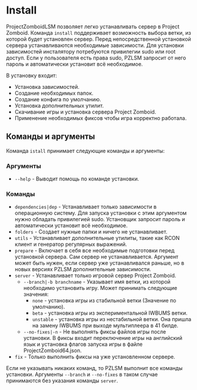 # Install
ProjectZomboidLSM позволяет легко устанавливать сервер в Project Zomboid. Команда `install` поддерживает возможность выбора ветки, из которой будет установлен сервер. Перед непосредственной установкой сервера устанавливаются необходимые зависимости. Для установки зависимостей инсталятору потребуются привилегии sudo или root доступ. Если у пользователя есть права sudo, PZLSM запросит от него пароль и автоматически установит всё необходимое.

В установку входит:
  * Установка зависимостей.
  * Создание необходимых папок.
  * Создание конфига по умолчанию.
  * Установка дополнительных утилит.
  * Скачивание игры и установка сервера Project Zomboid.
  * Применение необходимых фиксов чтобы игра корректно работала.

## Команды и аргументы
Команда `istall` принимает следующие команды и аргументы:

### Аргументы

  * `--help` - Выводит помощь по команде установки.

### Команды

  * `dependencies|dep` - Устанавливает только зависимости в операционную систему. Для запуска установки с этим аргументом нужно обладать привилегией sudo. Установщик запросит пароль и автоматически установит всё необходимое.
  * `folders` - Создает нужные папки и ничего не устанавливает.
  * `utils` - Устанавливает дополнительные утилиты, такие как RCON клиент и генератор регулярных выражений.
  * `prepare` - Включает в себя все необходимые подготовки перед установкой сервера. Сам сервер не устанавливается. Аргумент может быть нужен, если сервер уже устанавливался раньше, но в новых версиях PZLSM дополнительные зависимости.
  * `server` - Устанавливает только игровой сервер Project Zomboid.
    * `--branch|-b branchname` - Указывает имя ветки, из которой необходимо установить игру. Может принимать следующие значения: 
      * `none` - установка игры из стабильной ветки (Значение по умолчанию).
      * `beta` - установка игры из экспериментальной IWBUMS ветки.
      * `unstable` - установка игры из нестабильной ветки. Она пришла на замену IWBUMS при выходе мультиплеера в 41 билде.
    * `--no-fixes|-n` - Не выполнять фиксы файлов игры после установки. В фиксы входит переключение игры на английский язык и установка флагов запуска игры в файле ProjectZomboid64.json.
  * `fix` - Только выполнить фиксы на уже установленном сервере.

Если не указывать никаких команд, то PZLSM выполнит все команды установки. Аргументы `--branch` и `--no-fixes` в таком случае принимаются без указания команды `server`.
